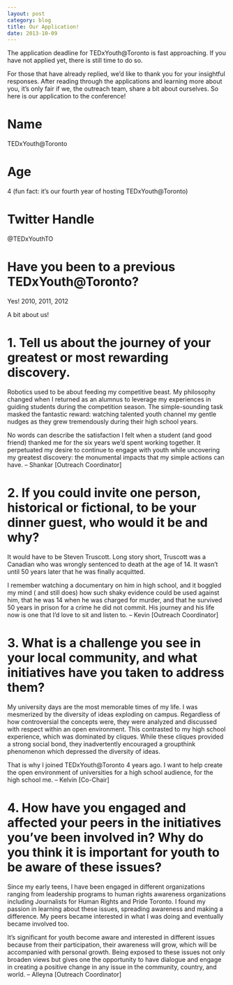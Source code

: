 ```yaml
---
layout: post
category: blog
title: Our Application!
date: 2013-10-09
---
```


The application deadline for TEDxYouth@Toronto is fast approaching. If you have not applied yet, there is still time to do so.

For those that have already replied, we’d like to thank you for your insightful responses. After reading through the applications and learning more about you, it’s only fair if we, the outreach team, share a bit about ourselves.  So here is our application to the conference!

# Name

TEDxYouth@Toronto

# Age

4 (fun fact: it’s our fourth year of hosting TEDxYouth@Toronto)

# Twitter Handle

@TEDxYouthTO

# Have you been to a previous TEDxYouth@Toronto?

Yes! 2010, 2011, 2012

A bit about us!

# 1. Tell us about the journey of your greatest or most rewarding discovery.

Robotics used to be about feeding my competitive beast. My philosophy changed when I returned as an alumnus to leverage my experiences in guiding students during the competition season. The simple-sounding task masked the fantastic reward: watching talented youth channel my gentle nudges as they grew tremendously during their high school years.

No words can describe the satisfaction I felt when a student (and good friend) thanked me for the six years we’d spent working together. It perpetuated my desire to continue to engage with youth while uncovering my greatest discovery: the monumental impacts that my simple actions can have. – Shankar [Outreach Coordinator]

# 2. If you could invite one person, historical or fictional, to be your dinner guest, who would it be and why?

It would have to be Steven Truscott. Long story short, Truscott was a Canadian who was wrongly sentenced to death at the age of 14. It wasn’t until 50 years later that he was finally acquitted.

I remember watching a documentary on him in high school, and it boggled my mind ( and still does) how such shaky evidence could be used against him, that he was 14 when he was charged for murder, and that he survived 50 years in prison for a crime he did not commit. His journey and his life now is one that I’d love to sit and listen to. – Kevin [Outreach Coordinator]

# 3. What is a challenge you see in your local community, and what initiatives have you taken to address them?

My university days are the most memorable times of my life. I was mesmerized by the diversity of ideas exploding on campus. Regardless of how controversial the concepts were, they were analyzed and discussed with respect within an open environment. This contrasted to my high school experience, which was dominated by cliques. While these cliques provided a strong social bond, they inadvertently encouraged a groupthink phenomenon which depressed the diversity of ideas.

That is why I joined TEDxYouth@Toronto 4 years ago. I want to help create the open environment of universities for a high school audience, for the high school me. – Kelvin [Co-Chair]

# 4. How have you engaged and affected your peers in the initiatives you’ve been involved in? Why do you think it is important for youth to be aware of these issues?

Since my early teens, I have been engaged in different organizations ranging from leadership programs to human rights awareness organizations including Journalists for Human Rights and Pride Toronto. I found my passion in learning about these issues, spreading awareness and making a difference. My peers became interested in what I was doing and eventually became involved too.

It’s significant for youth become aware and interested in different issues because from their participation, their awareness will grow, which will be accompanied with personal growth. Being exposed to these issues not only broaden views but gives one the opportunity to have dialogue and engage in creating a positive change in any issue in the community, country, and world. – Alleyna [Outreach Coordinator]
